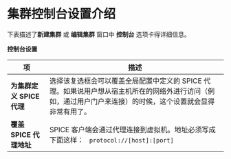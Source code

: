 # 集群控制台设置介绍

下表描述了**新建集群** 或 **编辑集群** 窗口中 **控制台** 选项卡得详细信息。

**控制台设置**

| **项** | **描述** |
| ------ | -------- |
| **为集群定义 SPICE 代理** | 选择该复选框会可以覆盖全局配置中定义的 SPICE 代理。如果说用户想从宿主机所在的网络外进行访问（例如，通过用户门户来连接）的时候，这个设置就会显得非常有用了。 |
| **覆盖 SPICE 代理地址** | SPICE 客户端会通过代理连接到虚拟机。地址必须写成下面这样： ``` protocol://[host]:[port]``` |
